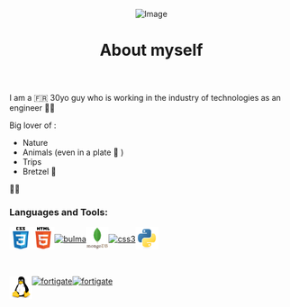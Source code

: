 <center>

![Image](https://who.nicolas-duquesne.com/img/Branlix2k.png)

</center>

# <p align="center">About myself</p>
<br/>


I am a :fr: 30yo guy who is working in the industry of technologies as an engineer :technologist:

Big lover of :
- Nature 
- Animals (even in a plate :cut_of_meat: ) 
- Trips 
- Bretzel :pretzel:
        
    
:technologist: <h3 align="left">Languages and Tools:</h3>
<p align="left" style="display: flex; align-items:center; flex-wrap: wrap;">
<a href="https://www.w3schools.com/css/" target="_blank" rel="noreferrer">
<img src="https://raw.githubusercontent.com/devicons/devicon/master/icons/css3/css3-original-wordmark.svg" alt="css3" width="40" height="40"/></a><a href="https://www.w3.org/html/" target="_blank" rel="noreferrer"><img src="https://raw.githubusercontent.com/devicons/devicon/master/icons/html5/html5-original-wordmark.svg" alt="html5" width="40" height="40"/></a><a href="https://bulma.io/" target="_blank" rel="noreferrer"><img src="https://bulma.io/images/bulma-logo.png" alt="bulma" width="40" height="40"/></a><a href="https://www.mongodb.com/" target="_blank" rel="noreferrer"> <img src="https://raw.githubusercontent.com/devicons/devicon/master/icons/mongodb/mongodb-original-wordmark.svg" alt="mongodb" width="40" height="40"/><a href="https://www.gnu.org/software/bash/" target="_blank" rel="noreferrer"><img src="https://www.gnu.org/graphics/heckert_gnu.transp.small.png" alt="css3" width="40" height="40"/></a><a href="https://www.python.org" target="_blank" rel="noreferrer"> <img src="https://raw.githubusercontent.com/devicons/devicon/master/icons/python/python-original.svg" alt="python" width="40" height="40"/> </a>
</p><br/><p align="center" style="display: flex; align-items:left; flex-wrap: wrap;"><a href="https://www.linux.org/" target="_blank" rel="noreferrer"> <img src="https://raw.githubusercontent.com/devicons/devicon/master/icons/linux/linux-original.svg" alt="linux" width="40" height="40"/> </a><a href="https://www.fortinet.com/fr" target="_blank" rel="noreferrer"><img src="https://assets.cloud.im/prod/ux1/images/logos/fortinet/fortinet-2x.png" alt="fortigate" width="80" height="80"/></a><a href=""><img src="https://dtb5pzswcit1e.cloudfront.net/assets/images/product_logos/icon_vmware_nsx@2x.png" alt="fortigate" width="40" height="40"/></a> 
</p>
